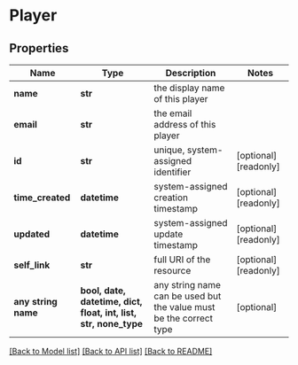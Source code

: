 # Player


## Properties
Name | Type | Description | Notes
------------ | ------------- | ------------- | -------------
**name** | **str** | the display name of this player | 
**email** | **str** | the email address of this player | 
**id** | **str** | unique, system-assigned identifier | [optional] [readonly] 
**time_created** | **datetime** | system-assigned creation timestamp | [optional] [readonly] 
**updated** | **datetime** | system-assigned update timestamp | [optional] [readonly] 
**self_link** | **str** | full URI of the resource | [optional] [readonly] 
**any string name** | **bool, date, datetime, dict, float, int, list, str, none_type** | any string name can be used but the value must be the correct type | [optional]

[[Back to Model list]](../README.md#documentation-for-models) [[Back to API list]](../README.md#documentation-for-api-endpoints) [[Back to README]](../README.md)


